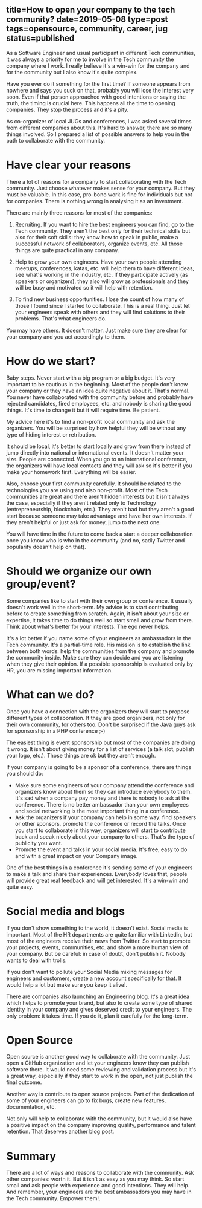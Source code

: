 title=How to open your company to the tech community?
date=2019-05-08
type=post
tags=opensource, community, career, jug
status=published
---------

As a Software Engineer and usual participant in different Tech communities, it was always a priority for me to involve in the Tech community the company where I work. I really believe it's a win-win for the company and for the community but I also know it's quite complex. 

Have you ever do it something for the first time? If someone appears from nowhere and says you suck on that, probably you will lose the interest very soon. Even if that person approached with good intentions or saying the truth, the timing is crucial here. This happens all the time to opening companies. They stop the process and it's a pity.

As co-organizer of local JUGs and conferences, I was asked several times from different companies about this. It's hard to answer, there are so many things involved. So I prepared a list of possible answers to help you in the path to collaborate with the community.

# Have clear your reasons

There a lot of reasons for a company to start collaborating with the Tech community. Just choose whatever makes sense for your company. But they must be valuable. In this case, pro-bono work is fine for individuals but not for companies. There is nothing wrong in analysing it as an investment.

There are mainly three reasons for most of the companies:

1. Recruiting. If you want to hire the best engineers you can find, go to the Tech community. They aren't the best only for their technical skills but also for their soft skills: they know how to speak in public, make a successful network of collaborators, organize events, etc. All those things are quite practical in any company.

2. Help to grow your own engineers. Have your own people attending meetups, conferences, katas, etc. will help them to have different ideas, see what's working in the industry, etc. If they participate actively (as speakers or organizers), they also will grow as professionals and they will be busy and motivated so it will help with retention.

3. To find new business opportunities. I lose the count of how many of those I found since I started to collaborate. This is a real thing. Just let your engineers speak with others and they will find solutions to their problems. That's what engineers do.

You may have others. It doesn't matter. Just make sure they are clear for your company and you act accordingly to them. 

# How do we start?

Baby steps. Never start with a big program or a big budget. It's very important to be cautious in the beginning. Most of the people don't know your company or they have an idea quite negative about it. That's normal. You never have collaborated with the community before and probably have rejected candidates, fired employees, etc. and nobody is sharing the good things. It's time to change it but it will require time. Be patient.

My advice here it's to find a non-profit local community and ask the organizers. You will be surprised by how helpful they will be without any type of hiding interest or retribution.

It should be local, it's better to start locally and grow from there instead of jump directly into national or international events. It doesn't matter your size. People are connected. When you go to an international conference, the organizers will have local contacts and they will ask so it's better if you make your homework first. Everything will be easier.

Also, choose your first community carefully. It should be related to the technologies you are using and also non-profit. Most of the Tech communities are great and there aren't hidden interests but it isn't always the case, especially if they aren't related only to Technology (entrepreneurship, blockchain, etc.). They aren't bad but they aren't a good start because someone may take advantage and have her own interests. If they aren't helpful or just ask for money, jump to the next one. 

You will have time in the future to come back a start a deeper collaboration once you know who is who in the community (and no, sadly Twitter and popularity doesn't help on that). 

# Should we organize our own group/event?

Some companies like to start with their own group or conference. It usually doesn't work well in the short-term. My advice is to start contributing before to create something from scratch. Again, it isn't about your size or expertise, it takes time to do things well so start small and grow from there. Think about what's better for your interests. The ego never helps.

It's a lot better if you name some of your engineers as ambassadors in the Tech community. It's a partial-time role. His mission is to establish the link between both words: help the communities from the company and promote the community inside. Make sure they can decide and you are listening when they give their opinion. If a possible sponsorship is evaluated only by HR, you are missing important information.

# What can we do?

Once you have a connection with the organizers they will start to propose different types of collaboration. If they are good organizers, not only for their own community, for others too. Don't be surprised if the Java guys ask for sponsorship in a PHP conference ;-)

The easiest thing is event sponsorship but most of the companies are doing it wrong. It isn't about giving money for a list of services (a talk slot, publish your logo, etc.). Those things are ok but they aren't enough.

If your company is going to be a sponsor of a conference, there are things you should do:

- Make sure some engineers of your company attend the conference and organizers know about them so they can introduce everybody to them. It's sad when a company pay money and there is nobody to ask at the conference. There is no better ambassador than your own employees and social networking is the most important thing in a conference.
- Ask the organizers if your company can help in some way: find speakers or other sponsors, promote the conference or record the talks. Once you start to collaborate in this way, organizers will start to contribute back and speak nicely about your company to others. That's the type of publicity you want.
- Promote the event and talks in your social media. It's free, easy to do and with a great impact on your Company image. 

One of the best things in a conference it's sending some of your engineers to make a talk and share their experiences. Everybody loves that, people will provide great real feedback and will get interested. It's a win-win and quite easy.

# Social media and blogs

If you don't show something to the world, it doesn't exist. Social media is important. Most of the HR departments are quite familiar with Linkedin, but most of the engineers receive their news from Twitter. So start to promote your projects, events, communities, etc. and show a more human view of your company. But be careful: in case of doubt, don't publish it. Nobody wants to deal with trolls. 

If you don't want to pollute your Social Media mixing messages for engineers and customers, create a new account specifically for that. It would help a lot but make sure you keep it alive!.

There are companies also launching an Engineering blog. It's a great idea which helps to promote your brand, but also to create some type of shared identity in your company and gives deserved credit to your engineers. The only problem: it takes time. If you do it, plan it carefully for the long-term. 

# Open Source

Open source is another good way to collaborate with the community. Just open a GitHub organization and let your engineers know they can publish software there. It would need some reviewing and validation process but it's a great way, especially if they start to work in the open, not just publish the final outcome.

Another way is contribute to open source projects. Part of the dedication of some of your engineers can go to fix bugs, create new features, documentation, etc.

Not only will help to collaborate with the community, but it would also have a positive impact on the company improving quality, performance and talent retention. That deserves another blog post. 

# Summary

There are a lot of ways and reasons to collaborate with the community. Ask other companies: worth it. But it isn't as easy as you may think. So start small and ask people with experience and good intentions. They will help. And remember, your engineers are the best ambassadors you may have in the Tech community. Empower them!. 
